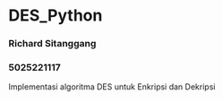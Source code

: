 # DES_Python

### Richard Sitanggang

### 5025221117

Implementasi algoritma DES untuk Enkripsi dan Dekripsi
